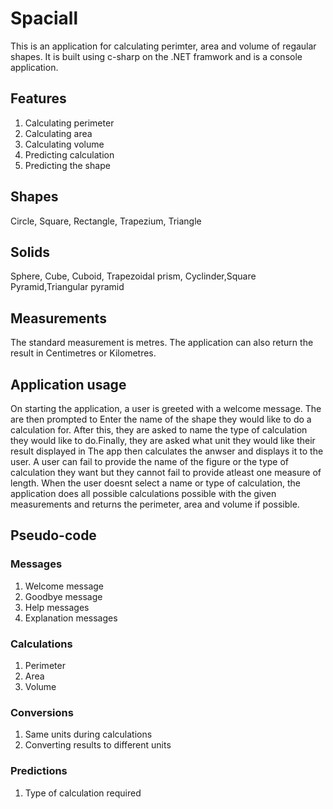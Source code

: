 # Spaciall
This is an application for calculating perimter, area and volume of regaular shapes.
It is built using c-sharp on the .NET framwork and is  a console application.

## Features
1. Calculating perimeter 
2. Calculating area
3. Calculating volume
4. Predicting calculation
5. Predicting the shape

## Shapes
Circle, Square, Rectangle, Trapezium, Triangle

## Solids
Sphere, Cube, Cuboid, Trapezoidal prism, Cyclinder,Square Pyramid,Triangular pyramid

## Measurements
The standard measurement is metres. The application can also return the result in Centimetres or Kilometres.

## Application usage
On starting the application, a user is greeted with a welcome message.
The are then prompted to Enter the name of the shape they would like to do a calculation for. After this, they are asked to name the type of calculation they would like to do.Finally, they are asked what unit they would like their result displayed in The app then calculates the anwser and displays it to the user.
A user can fail to provide the name of the figure or the type of calculation they want but they cannot fail to provide atleast one measure of length. When the user doesnt select a name or type of calculation, the application does all possible calculations possible with the given measurements and returns the perimeter, area and volume if possible.

## Pseudo-code 

### Messages
1. Welcome message
2. Goodbye message
3. Help messages
4. Explanation messages



### Calculations
1. Perimeter
2. Area
3. Volume

### Conversions

1. Same units during calculations
2. Converting results to different units



### Predictions
1. Type of calculation required